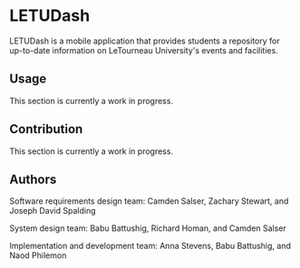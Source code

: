 # LETUDash
LETUDash is a mobile application that provides students a repository for up-to-date information on LeTourneau University's events and facilities. 

## Usage
This section is currently a work in progress.

## Contribution
This section is currently a work in progress. 

## Authors
Software requirements design team: Camden Salser, Zachary Stewart, and Joseph David Spalding

System design team: Babu Battushig, Richard Homan, and Camden Salser

Implementation and development team: Anna Stevens, Babu Battushig, and Naod Philemon
